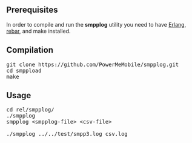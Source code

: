 ## Prerequisites

In order to compile and run the **smpplog** utility you need to have [Erlang](http://www.erlang.org/), [rebar](https://github.com/basho/rebar), and make installed.

## Compilation

<pre>
git clone https://github.com/PowerMeMobile/smpplog.git
cd smppload
make
</pre>

## Usage

<pre>
cd rel/smpplog/
./smpplog
smpplog &lt;smpplog-file&gt; &lt;csv-file&gt;

./smpplog ../../test/smpp3.log csv.log
</pre>
